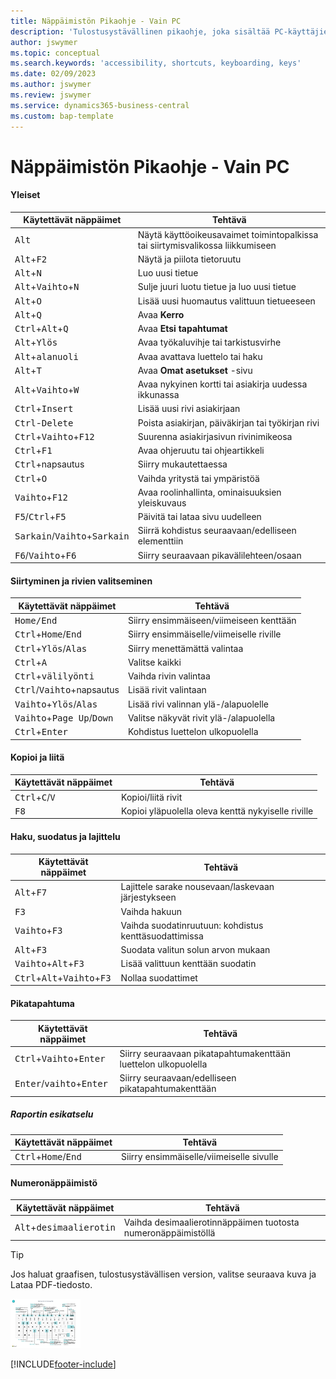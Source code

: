 ```yaml
---
title: Näppäimistön Pikaohje - Vain PC
description: 'Tulostusystävällinen pikaohje, joka sisältää PC-käyttäjien suosituimmat oikotiet.'
author: jswymer
ms.topic: conceptual
ms.search.keywords: 'accessibility, shortcuts, keyboarding, keys'
ms.date: 02/09/2023
ms.author: jswymer
ms.review: jswymer
ms.service: dynamics365-business-central
ms.custom: bap-template
---
```


# <a name="keyboard-quick-reference---pc-only"></a>Näppäimistön Pikaohje - Vain PC

#### <a name="general"></a>Yleiset

|Käytettävät näppäimet|Tehtävä|  
|-|-|
|<kbd>Alt</kbd>|Näytä käyttöoikeusavaimet toimintopalkissa tai siirtymisvalikossa liikkumiseen|
|<kbd>Alt</kbd>+<kbd>F2</kbd>|Näytä ja piilota tietoruutu|
|<kbd>Alt</kbd>+<kbd>N</kbd>|Luo uusi tietue|
|<kbd>Alt</kbd>+<kbd>Vaihto</kbd>+<kbd>N</kbd>|Sulje juuri luotu tietue ja luo uusi tietue|
|<kbd>Alt</kbd>+<kbd>O</kbd>|Lisää uusi huomautus valittuun tietueeseen|
|<kbd>Alt</kbd>+<kbd>Q</kbd>|Avaa **Kerro**|
|<kbd>Ctrl</kbd>+<kbd>Alt</kbd>+<kbd>Q</kbd>|Avaa **Etsi tapahtumat**|
|<kbd>Alt</kbd>+<kbd>Ylös</kbd>|Avaa työkaluvihje tai tarkistusvirhe|
|<kbd>Alt</kbd>+<kbd>alanuoli</kbd>|Avaa avattava luettelo tai haku|
|<kbd>Alt</kbd>+<kbd>T</kbd>|Avaa **Omat asetukset** -sivu|
|<kbd>Alt</kbd>+<kbd>Vaihto</kbd>+<kbd>W</kbd>|Avaa nykyinen kortti tai asiakirja uudessa ikkunassa|
|<kbd>Ctrl</kbd>+<kbd>Insert</kbd>|Lisää uusi rivi asiakirjaan|
|<kbd>Ctrl</kbd>-<kbd>Delete</kbd>|Poista asiakirjan, päiväkirjan tai työkirjan rivi|
|<kbd>Ctrl</kbd>+<kbd>Vaihto</kbd>+<kbd>F12</kbd>|Suurenna asiakirjasivun rivinimikeosa|
|<kbd>Ctrl</kbd>+<kbd>F1</kbd>|Avaa ohjeruutu tai ohjeartikkeli|
|<kbd>Ctrl</kbd>+napsautus|Siirry mukautettaessa|
|<kbd>Ctrl</kbd>+<kbd>O</kbd>|Vaihda yritystä tai ympäristöä|
|<kbd>Vaihto</kbd>+<kbd>F12</kbd>|Avaa roolinhallinta, ominaisuuksien yleiskuvaus|
|<kbd>F5</kbd>/<kbd>Ctrl</kbd>+<kbd>F5</kbd>|Päivitä tai lataa sivu uudelleen|
|<kbd>Sarkain</kbd>/<kbd>Vaihto</kbd>+<kbd>Sarkain</kbd>|Siirrä kohdistus seuraavaan/edelliseen elementtiin|
|<kbd>F6</kbd>/<kbd>Vaihto</kbd>+<kbd>F6</kbd>|Siirry seuraavaan pikavälilehteen/osaan|

#### <a name="navigate--select-rows"></a>Siirtyminen ja rivien valitseminen

|Käytettävät näppäimet|Tehtävä|
|-|-|
|<kbd>Home/End|Siirry ensimmäiseen/viimeiseen kenttään|
|<kbd>Ctrl</kbd>+<kbd>Home</kbd>/<kbd>End</kbd>|Siirry ensimmäiselle/viimeiselle riville|
|<kbd>Ctrl</kbd>+<kbd>Ylös</kbd>/<kbd>Alas</kbd>|Siirry menettämättä valintaa|
|<kbd>Ctrl</kbd>+<kbd>A</kbd>|Valitse kaikki|
|<kbd>Ctrl</kbd>+<kbd>välilyönti</kbd>|Vaihda rivin valintaa|
|<kbd>Ctrl</kbd>/<kbd>Vaihto</kbd>+napsautus|Lisää rivit valintaan|
|<kbd>Vaihto</kbd>+<kbd>Ylös</kbd>/<kbd>Alas</kbd>|Lisää rivi valinnan ylä-/alapuolelle|
|<kbd>Vaihto</kbd>+<kbd>Page Up</kbd>/<kbd>Down</kbd>|Valitse näkyvät rivit ylä-/alapuolella|
|<kbd>Ctrl</kbd>+<kbd>Enter</kbd>|Kohdistus luettelon ulkopuolella|

#### <a name="copy--paste"></a>Kopioi ja liitä

|Käytettävät näppäimet|Tehtävä|
|-|-|
|<kbd>Ctrl</kbd>+<kbd>C</kbd>/<kbd>V</kbd>|Kopioi/liitä rivit|
|<kbd>F8</kbd>|Kopioi yläpuolella oleva kenttä nykyiselle riville|

#### <a name="search-filter--sort"></a>Haku, suodatus ja lajittelu

|Käytettävät näppäimet|Tehtävä|
|-|-|
|<kbd>Alt</kbd>+<kbd>F7</kbd>|Lajittele sarake nousevaan/laskevaan järjestykseen|
|<kbd>F3</kbd>|Vaihda hakuun|
|<kbd>Vaihto</kbd>+<kbd>F3</kbd>|Vaihda suodatinruutuun: kohdistus kenttäsuodattimissa|
|<kbd>Alt</kbd>+<kbd>F3</kbd>|Suodata valitun solun arvon mukaan|
|<kbd>Vaihto</kbd>+<kbd>Alt</kbd>+<kbd>F3</kbd>|Lisää valittuun kenttään suodatin|
|<kbd>Ctrl</kbd>+<kbd>Alt</kbd>+<kbd>Vaihto</kbd>+<kbd>F3</kbd>|Nollaa suodattimet|

#### <a name="quick-entry"></a>Pikatapahtuma

|Käytettävät näppäimet|Tehtävä|
|-|-|
|<kbd>Ctrl</kbd>+<kbd>Vaihto</kbd>+<kbd>Enter</kbd>|Siirry seuraavaan pikatapahtumakenttään luettelon ulkopuolella|
|<kbd>Enter</kbd>/<kbd>vaihto</kbd>+<kbd>Enter</kbd>|Siirry seuraavaan/edelliseen pikatapahtumakenttään|

##### <a name="report-preview"></a>Raportin esikatselu

|Käytettävät näppäimet|Tehtävä|
|-|-|
|<kbd>Ctrl</kbd>+<kbd>Home</kbd>/<kbd>End</kbd>|Siirry ensimmäiselle/viimeiselle sivulle|

#### <a name="numeric-keypad"></a>Numeronäppäimistö

|Käytettävät näppäimet|Tehtävä|  
|-|-|
|<kbd>Alt</kbd>+<kbd>desimaalierotin</kbd>|Vaihda desimaalierotinnäppäimen tuotosta numeronäppäimistöllä|

> [!TIP]
> Jos haluat graafisen, tulostusystävällisen version, valitse seuraava kuva ja Lataa PDF-tiedosto.
>
> [![PDF-tiedoston avaava kuvake.](media/keyboard_shortcut_inline.png)](media/keyboard_shortcuts.pdf)


[!INCLUDE[footer-include](includes/footer-banner.md)]
